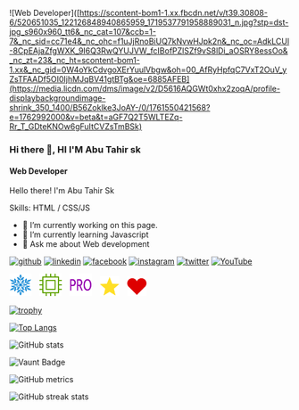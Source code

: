 ![Web Developer]([https://scontent-bom1-1.xx.fbcdn.net/v/t39.30808-6/520651035_122126848940865959_1719537791958889031_n.jpg?stp=dst-jpg_s960x960_tt6&_nc_cat=107&ccb=1-7&_nc_sid=cc71e4&_nc_ohc=f1uJjRnoBiUQ7kNvwHJpk2n&_nc_oc=AdkLCUl-8CpEAjaZfgWXK_9I6Q3RwQYUJVW_fcIBofPZlSZf9vS8lDi_aOSRY8essOo&_nc_zt=23&_nc_ht=scontent-bom1-1.xx&_nc_gid=0W4oYkCdvgoXErYuulVbgw&oh=00_AfRyHpfqC7VxT2OuV_yZsTFAADf5OI0IjhMJqBV41gtBTg&oe=6885AFEB](https://media.licdn.com/dms/image/v2/D5616AQGWt0xhx2zoqA/profile-displaybackgroundimage-shrink_350_1400/B56Zoklke3JoAY-/0/1761550421568?e=1762992000&v=beta&t=aGF7Q2T5WLTEZq-Rr_T_GDteKNOw6gFuItCVZsTmBSk)



### Hi there 👋, HI I'M Abu Tahir sk
#### Web Developer

Hello there! I'm Abu Tahir Sk 

Skills:  HTML / CSS/JS 

- 🔭 I’m currently working on this page. 
- 🌱 I’m currently learning Javascript  
- 💬 Ask me about Web development  


[<img src='https://cdn.jsdelivr.net/npm/simple-icons@3.0.1/icons/github.svg' alt='github' height='40'>](https://github.com/https://github.com/abu-tahir-sk)  [<img src='https://cdn.jsdelivr.net/npm/simple-icons@3.0.1/icons/linkedin.svg' alt='linkedin' height='40'>](https://www.linkedin.com/in/https://www.linkedin.com/in/abu-tahir-sk-739036352//)  [<img src='https://cdn.jsdelivr.net/npm/simple-icons@3.0.1/icons/facebook.svg' alt='facebook' height='40'>](https://www.facebook.com/https://www.facebook.com/profile.php?id=61575978771976)  [<img src='https://cdn.jsdelivr.net/npm/simple-icons@3.0.1/icons/instagram.svg' alt='instagram' height='40'>](https://www.instagram.com/https://www.instagram.com/abutahir256//)  [<img src='https://cdn.jsdelivr.net/npm/simple-icons@3.0.1/icons/twitter.svg' alt='twitter' height='40'>](https://twitter.com/https://x.com/abutahirsk71761)  [<img src='https://cdn.jsdelivr.net/npm/simple-icons@3.0.1/icons/youtube.svg' alt='YouTube' height='40'>](https://www.youtube.com/channel/https://www.youtube.com/channel/UCOEDofcjwGSmQ2otwy4-f3Q)  

<a href='https://archiveprogram.github.com/'><img src='https://raw.githubusercontent.com/acervenky/animated-github-badges/master/assets/acbadge.gif' width='40' height='40'></a> <a href='https://docs.github.com/en/developers'><img src='https://raw.githubusercontent.com/acervenky/animated-github-badges/master/assets/devbadge.gif' width='40' height='40'></a> <a href='https://github.com/pricing'><img src='https://raw.githubusercontent.com/acervenky/animated-github-badges/master/assets/pro.gif' width='40' height='40'></a> <a href='https://stars.github.com/'><img src='https://raw.githubusercontent.com/acervenky/animated-github-badges/master/assets/starbadge.gif' width='35' height='35'></a> <a href='https://docs.github.com/en/github/supporting-the-open-source-community-with-github-sponsors'><img src='https://raw.githubusercontent.com/acervenky/animated-github-badges/master/assets/sponsorbadge.gif' width='35' height='35'></a> 

[![trophy](https://github-profile-trophy.vercel.app/?username=https://github.com/abu-tahir-sk)](https://github.com/ryo-ma/github-profile-trophy)

[![Top Langs](https://github-readme-stats.vercel.app/api/top-langs/?username=https://github.com/abu-tahir-sk)](https://github.com/anuraghazra/github-readme-stats)

![GitHub stats](https://github-readme-stats.vercel.app/api?username=https://github.com/abu-tahir-sk&show_icons=true&count_private=true)  

![Vaunt Badge](https://api.vaunt.dev/v1/github/entities/https://github.com/abu-tahir-sk/contributions?format=svg&private=true)  

![GitHub metrics](https://metrics.lecoq.io/https://github.com/abu-tahir-sk)  

![GitHub streak stats](https://streak-stats.demolab.com/?user=https://github.com/abu-tahir-sk)  




